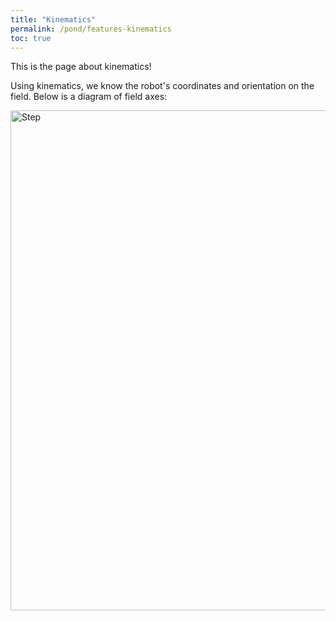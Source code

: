 ```yaml
---
title: "Kinematics"
permalink: /pond/features-kinematics
toc: true
---
```

This is the page about kinematics!

Using kinematics, we know the robot's coordinates and orientation on the field. Below is a diagram of field axes:

<img src="/images/pond/coordinate-system.jpg" alt="Step" width="800" />
